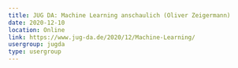 ```yaml
---
title: JUG DA: Machine Learning anschaulich (Oliver Zeigermann)
date: 2020-12-10
location: Online
link: https://www.jug-da.de/2020/12/Machine-Learning/
usergroup: jugda
type: usergroup
---
```

